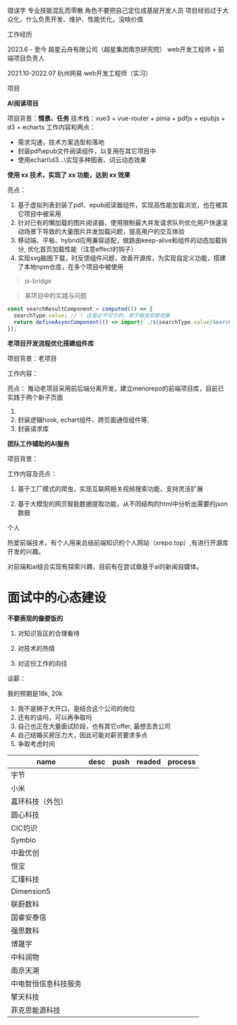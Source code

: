 错误字
专业技能混乱而零散
角色不要把自己定位成基层开发人员
项目经验过于大众化，什么负责开发、维护、性能优化，没啥价值


工作经历

2023.6 - 至今      超星云舟有限公司（超星集团南京研究院）      web开发工程师 + 前端项目负责人

2021.10-2022.07    杭州网易                                 web开发工程师（实习）

项目

**AI阅读项目**

项目背景：**情景、任务**
技术栈：vue3 + vue-router + pinia + pdfjs + epubjs + d3 + echarts
工作内容和两点：
- 需求沟通，技术方案选型和落地
- 封装pdf\epub文件阅读组件，以复用在其它项目中
- 使用echart\d3\...\实现多种图表、词云动态效果


**使用 xx 技术，实现了 xx 功能，达到 xx 效果**

亮点：

1. 基于虚拟列表封装了pdf、epub阅读器组件，实现高性能加载浏览，也在被其它项目中被采用
2. 针对已有的懒加载的图片阅读器，使用限制最大并发请求队列优化用户快速滚动场景下导致的大量图片并发加载问题，提高用户的交互体验
3. 移动端、平板、hybrid应用兼容适配，做路由keep-alive和组件的动态加载拆分, 优化首页加载性能（注意effect的钩子）
4. 实现svg脑图下载，时反馈组件问题，改善开源库，为实现自定义功能，搭建了本地npm仓库，在多个项目中被使用

> js-bridge

> 某项目中的实践与问题
```js
const searchResultComponent = computed(() => {
  searchType.value; // ! 这是必不可少的，用于触发依赖收集
  return defineAsyncComponent(() => import(`./${searchType.value}SearchResult.vue`));
});
```

**老项目开发流程优化搭建组件库**

项目背景：老项目

工作内容：

亮点： 推动老项目采用前后端分离开发，建立menorepo的前端项目库，目前已实践于两个新子页面

1. 
2. 封装逻辑hook, echart组件、跨页面通信组件等, 
3. 封装请求库

**团队工作辅助的AI服务**

项目背景：

工作内容及亮点：

1. 基于工厂模式的爬虫，实现互联网相关视频搜索功能，支持灵活扩展

2. 基于大模型的网页智能数据提取功能，从不同结构的html中分析出需要的json数据

   

个人

热爱前端技术，有个人用来总结前端知识的个人网站（xrepo.top）,有进行开源库开发的兴趣。

对前端和ai结合实现有探索兴趣，目前有在尝试做基于ai的新闻自媒体。


# 面试中的心态建设

**不要表现的像要饭的**

1. 对知识盲区的合理看待

2. 对技术的热情

3. 对这份工作的向往

   

谈薪：

我的预期是18k, 20k

1. 我不是狮子大开口，是结合这个公司的岗位
2. 还有的谈吗，可以再争取吗
3. 自己也正在大量面试阶段，也有其它offer, 最想去贵公司
4. 自己结婚买房压力大，因此可能对薪资要求多点
5. 争取考虑时间

| name       | desc | push | readed  | process |
|------------|------|------|---------|---------|
| 字节         |      |      |        |        |
| 小米         |      |      |        |        |
| 嘉环科技（外包）   |      |      |        |        |
| 圆心科技       |      |      |        |        |
| CIC灼识      |      |      |        |        |
| Symbio     |      |      |        |        |
| 中盈优创       |      |      |        |        |
| 恒宝         |      |      |        |        |
| 汇瑾科技       |      |      |        |        |
| Dimension5 |      |      |        |        |
| 联蔚数科       |      |      |        |        |
| 国睿安泰信      |      |      |        |        |
| 强思数科       |      |      |        |        |
| 博晟宇        |      |      |        |        |
| 中科润物       |      |      |        |        |
| 南京天溯       |      |      |        |        |
| 中电智恒信息科技服务 |      |      |        |        |
| 擎天科技       |      |      |        |        |
| 菲克思能源科技    |      |      |        |        |